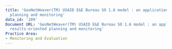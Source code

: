 ```yaml
---
title: 'GeoNetWeaver(TM) USAID E&E Bureau SO 1.6 model : an application in results-oriented
  planning and monitoring'
data_id: '209'
Document URL: 'GeoNetWeaver(TM) USAID E&E Bureau SO 1.6 model : an application in
  results-oriented planning and monitoring'
Practice Area:
- Monitoring and Evaluation
---
```


